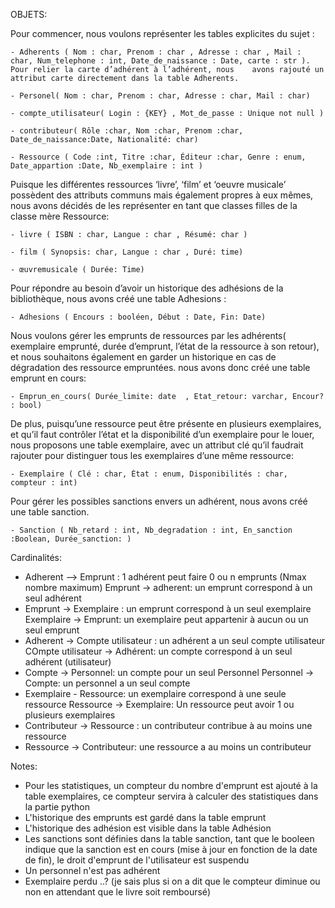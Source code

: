 OBJETS:
 
Pour commencer, nous voulons représenter les tables explicites du sujet : 

    - Adherents ( Nom : char, Prenom : char , Adresse : char , Mail : char, Num_telephone : int, Date_de_naissance : Date, carte : str ). Pour relier la carte d’adhérent à l’adhérent, nous 	avons rajouté un attribut carte directement dans la table Adherents.

    - Personel( Nom : char, Prenom : char, Adresse : char, Mail : char)
    
    - compte_utilisateur( Login : {KEY} , Mot_de_passe : Unique not null )

    - contributeur( Rôle :char, Nom :char, Prenom :char, Date_de_naissance:Date, Nationalité: char)
   
    - Ressource ( Code :int, Titre :char, Éditeur :char, Genre : enum, Date_appartion :Date, Nb_exemplaire : int )


Puisque les différentes ressources ‘livre’, ‘film’ et ‘oeuvre musicale’ possèdent des attributs communs mais également propres à eux mêmes, nous avons décidés de les représenter en tant que classes filles de la classe mère Ressource:

	- livre ( ISBN : char, Langue : char , Résumé: char )

	- film ( Synopsis: char, Langue : char , Duré: time) 

	- œuvremusicale ( Durée: Time)
	
Pour répondre au besoin d’avoir un historique des adhésions de la bibliothèque, nous avons créé une table Adhesions : 

	- Adhesions ( Encours : booléen, Début : Date, Fin: Date)

Nous voulons gérer les emprunts de ressources par les adhérents( exemplaire emprunté, durée d’emprunt, l’état de la ressource à son retour), et nous souhaitons également en garder un historique en cas de dégradation des ressource empruntées. nous avons donc créé une table emprunt en cours:   

    - Emprun_en_cours( Durée_limite: date  , Etat_retour: varchar, Encour? : bool)

De plus, puisqu’une ressource peut être présente en plusieurs exemplaires, et qu’il faut contrôler l’état et la disponibilité d’un exemplaire pour le louer, nous proposons une table exemplaire, avec un attribut clé qu’il faudrait rajouter pour distinguer tous les exemplaires d’une même ressource: 

    - Exemplaire ( Clé : char, État : enum, Disponibilités : char, compteur : int)

Pour gérer les possibles sanctions envers un adhérent, nous avons créé une table sanction.

	- Sanction ( Nb_retard : int, Nb_degradation : int, En_sanction :Boolean, Durée_sanction: )





Cardinalités:
- Adherent --> Emprunt : 1 adhérent peut faire 0 ou n emprunts (Nmax nombre maximum)
Emprunt -> adherent: un emprunt correspond à un seul adhérent
- Emprunt -> Exemplaire : un emprunt correspond à un seul exemplaire
Exemplaire -> Emprunt: un exemplaire peut appartenir à aucun ou un seul emprunt  
- Adherent -> Compte utilisateur : un adhérent a un seul compte utilisateur
COmpte utilisateur -> Adhérent: un compte correspond à un seul adhérent (utilisateur)
- Compte -> Personnel: un compte pour un seul Personnel
Personnel -> Compte: un personnel a un seul compte
- Exemplaire - Ressource: un exemplaire correspond à une seule ressource
Ressource -> Exemplaire: Un ressource peut avoir 1 ou plusieurs exemplaires
- Contributeur -> Ressource : un contributeur contribue à au moins une ressource 
- Ressource -> Contributeur: une ressource a au moins un contributeur






Notes:
- Pour les statistiques, un compteur du nombre d'emprunt est ajouté à la table exemplaires, ce compteur servira à calculer des statistiques dans la partie python 
- L'historique des emprunts est gardé dans la table emprunt 
- L'historique des adhésion est visible dans la table Adhésion
- Les sanctions sont définies dans la table sanction, tant que le booleen indique que la sanction est en cours (mise à jour en fonction de la date de fin), le droit d'emprunt de l'utilisateur est suspendu 
- Un personnel  n'est pas adhérent 
- Exemplaire perdu ..? (je sais plus si on a dit que le compteur diminue ou non en attendant que le livre soit remboursé)


